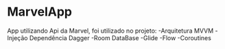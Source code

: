 # MarvelApp
 App utilizando Api da Marvel, foi utilizado no projeto:
-Arquitetura MVVM
-Injeção Dependência Dagger
-Room DataBase
-Glide
-Flow
-Coroutines
